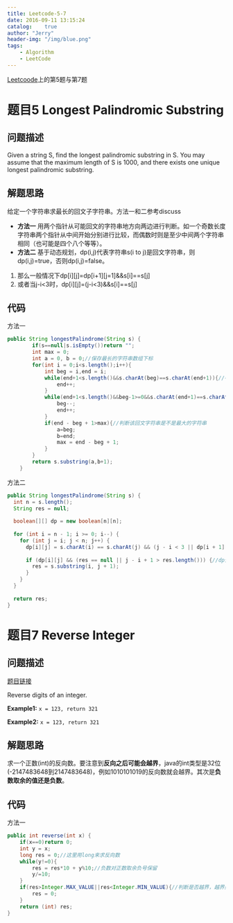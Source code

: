 ```yaml
---
title: Leetcode-5-7
date: 2016-09-11 13:15:24
catalog:    true
author: "Jerry"
header-img: "/img/blue.png"
tags: 
    - Algorithm
    - LeetCode
---
```


[Leetcoode](https://leetcode.com/problemset/algorithms/)上的第5题与第7题

# 题目5 Longest Palindromic Substring
## 问题描述

Given a string S, find the longest palindromic substring in S. You may assume that the maximum length of S is 1000, and there exists one unique longest palindromic substring.

## 解题思路

给定一个字符串求最长的回文子字符串。方法一和二参考discuss


* **方法一** 用两个指针从可能回文的字符串地方向两边进行判断。如一个奇数长度字符串两个指针从中间开始分别进行比较，而偶数时则是至少中间两个字符串相同（也可能是四个八个等等）。
* **方法二** 基于动态规划，dp(i,j)代表字符串s(i to j)是回文字符串，则dp(i,j)=true，否则dp(i,j)=false。
1. 那么一般情况下dp\[i][j]=dp\[i+1]\[j=1]&&s[i]==s\[j]
2. 或者当j-i<3时，dp\[i][j]=(j-i<3)&&s[i]==s\[j]
## 代码

方法一

```java
public String longestPalindrome(String s) {
        if(s==null|s.isEmpty())return "";
        int max = 0;
        int a = 0, b = 0;//保存最长的字符串数组下标
        for(int i = 0;i<s.length();i++){
            int beg = i,end = i;
            while(end+1<s.length()&&s.charAt(beg)==s.charAt(end+1)){//判断可能为回文字符串的中间
                end++;
            }
            while(end+1<s.length()&&beg-1>=0&&s.charAt(end+1)==s.charAt(beg-1)){//向中间向两边两边开始遍历
                beg--;
                end++;
            }
            if(end - beg + 1>max){//判断该回文字符串是不是最大的字符串
                a=beg;
                b=end;
                max = end - beg + 1;
            }
        }
        return s.substring(a,b+1);
    }
```

方法二

```java
public String longestPalindrome(String s) {
  int n = s.length();
  String res = null;
    
  boolean[][] dp = new boolean[n][n];
    
  for (int i = n - 1; i >= 0; i--) {
    for (int j = i; j < n; j++) {
      dp[i][j] = s.charAt(i) == s.charAt(j) && (j - i < 3 || dp[i + 1][j - 1]);//求得dp的值
            
      if (dp[i][j] && (res == null || j - i + 1 > res.length())) {//dp值为true则该字符串为回文字符串
        res = s.substring(i, j + 1);
      }
    }
  }
    
  return res;
}
```


# 题目7 Reverse Integer
## 问题描述

[题目链接](https://leetcode.com/problems/reverse-integer/)

Reverse digits of an integer.

**Example1:** `x = 123, return 321`

**Example2:** `x = 123, return 321`

## 解题思路

求一个正数(int)的反向数。要注意到**反向之后可能会越界**，java的int类型是32位(-2147483648到2147483648)，例如1010101019的反向数就会越界。其次是**负数取余的值还是负数**。


## 代码

方法一

```java
public int reverse(int x) {
    if(x==0)return 0;
    int y = x;
    long res = 0;//这里用long来求反向数
    while(y!=0){
        res = res*10 + y%10;//负数对正数取余负号保留
        y/=10;
    }
    if(res>Integer.MAX_VALUE||res<Integer.MIN_VALUE){//判断是否越界，越界则反向数为0
        res = 0;
    }
    return (int) res;
}
```